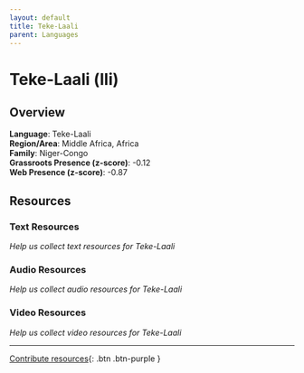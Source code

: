 ```yaml
---
layout: default
title: Teke-Laali
parent: Languages
---
```


# Teke-Laali (lli)

## Overview

**Language**: Teke-Laali  
**Region/Area**: Middle Africa, Africa  
**Family**: Niger-Congo  
**Grassroots Presence (z-score)**: -0.12  
**Web Presence (z-score)**: -0.87  

## Resources

### Text Resources
*Help us collect text resources for Teke-Laali*

### Audio Resources
*Help us collect audio resources for Teke-Laali*

### Video Resources
*Help us collect video resources for Teke-Laali*

---

[Contribute resources](https://forms.office.com/e/1SfLJx3u1r){: .btn .btn-purple }
